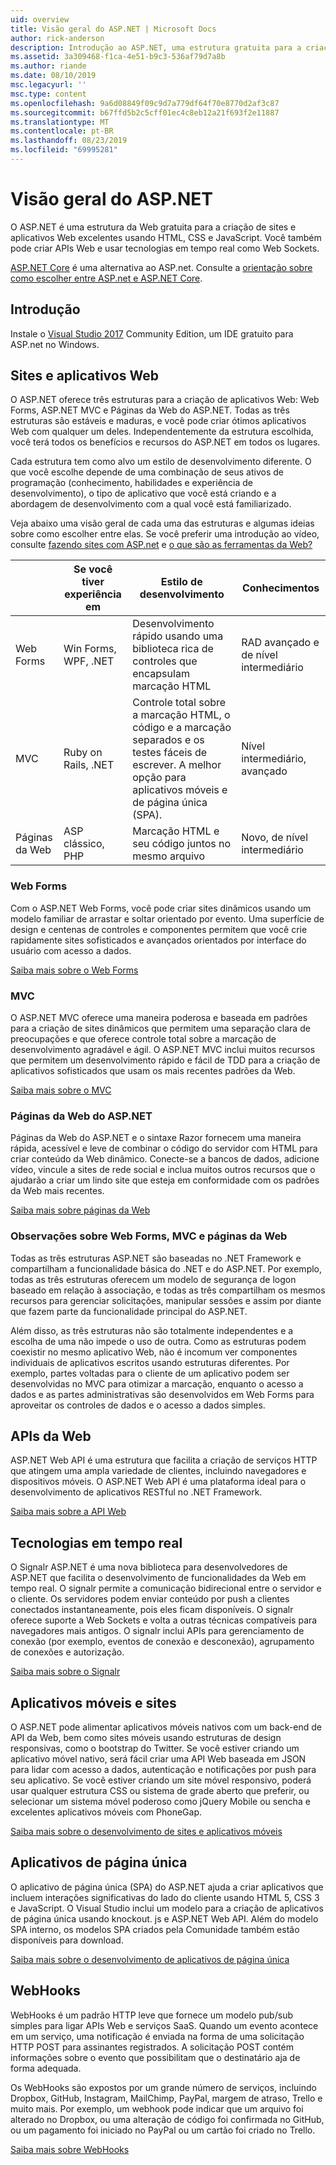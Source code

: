 ```yaml
---
uid: overview
title: Visão geral do ASP.NET | Microsoft Docs
author: rick-anderson
description: Introdução ao ASP.NET, uma estrutura gratuita para a criação de sites, aplicativos Web e APIs da Web.
ms.assetid: 3a309468-f1ca-4e51-b9c3-536af79d7a8b
ms.author: riande
ms.date: 08/10/2019
msc.legacyurl: ''
msc.type: content
ms.openlocfilehash: 9a6d08849f09c9d7a779df64f70e8770d2af3c87
ms.sourcegitcommit: b67ffd5b2c5cff01ec4c8eb12a21f693f2e11887
ms.translationtype: MT
ms.contentlocale: pt-BR
ms.lasthandoff: 08/23/2019
ms.locfileid: "69995281"
---
```

# <a name="aspnet-overview"></a>Visão geral do ASP.NET

O ASP.NET é uma estrutura da Web gratuita para a criação de sites e aplicativos Web excelentes usando HTML, CSS e JavaScript. Você também pode criar APIs Web e usar tecnologias em tempo real como Web Sockets.

[ASP.NET Core](https://docs.microsoft.com/aspnet/core/) é uma alternativa ao ASP.net.  Consulte a [orientação sobre como escolher entre ASP.net e ASP.NET Core](https://docs.microsoft.com/aspnet/core/choose-aspnet-framework).

## <a name="get-started"></a>Introdução

Instale o [Visual Studio 2017](https://visualstudio.microsoft.com/downloads/?utm_medium=microsoft&utm_source=docs.microsoft.com&utm_campaign=button+cta&utm_content=download+vs2017) Community Edition, um IDE gratuito para ASP.net no Windows.

## <a name="websites-and-web-applications"></a>Sites e aplicativos Web

 O ASP.NET oferece três estruturas para a criação de aplicativos Web: Web Forms, ASP.NET MVC e Páginas da Web do ASP.NET. Todas as três estruturas são estáveis e maduras, e você pode criar ótimos aplicativos Web com qualquer um deles. Independentemente da estrutura escolhida, você terá todos os benefícios e recursos do ASP.NET em todos os lugares.

Cada estrutura tem como alvo um estilo de desenvolvimento diferente. O que você escolhe depende de uma combinação de seus ativos de programação (conhecimento, habilidades e experiência de desenvolvimento), o tipo de aplicativo que você está criando e a abordagem de desenvolvimento com a qual você está familiarizado.

Veja abaixo uma visão geral de cada uma das estruturas e algumas ideias sobre como escolher entre elas. Se você preferir uma introdução ao vídeo, consulte [fazendo sites com ASP.net](https://channel9.msdn.com/Blogs/ASP-NET-Site-Videos/Making-Websites-with-ASPNET) e [o que são as ferramentas da Web?](https://channel9.msdn.com/Blogs/ASP-NET-Site-Videos/what-is-web-tools)

|   | Se você tiver experiência em | Estilo de desenvolvimento | Conhecimentos |
|-----------|----------------------|-----------------------------------------------------|----------------|
| Web Forms | Win Forms, WPF, .NET | Desenvolvimento rápido usando uma biblioteca rica de controles que encapsulam marcação HTML | RAD avançado e de nível intermediário |
| MVC       | Ruby on Rails, .NET  | Controle total sobre a marcação HTML, o código e a marcação separados e os testes fáceis de escrever. A melhor opção para aplicativos móveis e de página única (SPA). | Nível intermediário, avançado |
| Páginas da Web  | ASP clássico, PHP     | Marcação HTML e seu código juntos no mesmo arquivo | Novo, de nível intermediário |

### <a name="web-forms"></a>Web Forms

Com o ASP.NET Web Forms, você pode criar sites dinâmicos usando um modelo familiar de arrastar e soltar orientado por evento. Uma superfície de design e centenas de controles e componentes permitem que você crie rapidamente sites sofisticados e avançados orientados por interface do usuário com acesso a dados.

[Saiba mais sobre o Web Forms](web-forms/index.md)

### <a name="mvc"></a>MVC

O ASP.NET MVC oferece uma maneira poderosa e baseada em padrões para a criação de sites dinâmicos que permitem uma separação clara de preocupações e que oferece controle total sobre a marcação de desenvolvimento agradável e ágil. O ASP.NET MVC inclui muitos recursos que permitem um desenvolvimento rápido e fácil de TDD para a criação de aplicativos sofisticados que usam os mais recentes padrões da Web.

[Saiba mais sobre o MVC](mvc/index.md)

### <a name="aspnet-web-pages"></a>Páginas da Web do ASP.NET

Páginas da Web do ASP.NET e o sintaxe Razor fornecem uma maneira rápida, acessível e leve de combinar o código do servidor com HTML para criar conteúdo da Web dinâmico. Conecte-se a bancos de dados, adicione vídeo, vincule a sites de rede social e inclua muitos outros recursos que o ajudarão a criar um lindo site que esteja em conformidade com os padrões da Web mais recentes.

[Saiba mais sobre páginas da Web](web-pages/index.md)

### <a name="notes-about-web-forms-mvc-and-web-pages"></a>Observações sobre Web Forms, MVC e páginas da Web

Todas as três estruturas ASP.NET são baseadas no .NET Framework e compartilham a funcionalidade básica do .NET e do ASP.NET. Por exemplo, todas as três estruturas oferecem um modelo de segurança de logon baseado em relação à associação, e todas as três compartilham os mesmos recursos para gerenciar solicitações, manipular sessões e assim por diante que fazem parte da funcionalidade principal do ASP.NET.

Além disso, as três estruturas não são totalmente independentes e a escolha de uma não impede o uso de outra. Como as estruturas podem coexistir no mesmo aplicativo Web, não é incomum ver componentes individuais de aplicativos escritos usando estruturas diferentes. Por exemplo, partes voltadas para o cliente de um aplicativo podem ser desenvolvidas no MVC para otimizar a marcação, enquanto o acesso a dados e as partes administrativas são desenvolvidos em Web Forms para aproveitar os controles de dados e o acesso a dados simples.

## <a name="web-apis"></a>APIs da Web

ASP.NET Web API é uma estrutura que facilita a criação de serviços HTTP que atingem uma ampla variedade de clientes, incluindo navegadores e dispositivos móveis. O ASP.NET Web API é uma plataforma ideal para o desenvolvimento de aplicativos RESTful no .NET Framework.

[Saiba mais sobre a API Web](web-api/index.md)

<!-- Put first under Web API TOC:  Watch video (9 minutes) https://channel9.msdn.com/Blogs/ASP-NET-Site-Videos/services-and-aspnet -->

## <a name="real-time-technologies"></a>Tecnologias em tempo real

O Signalr ASP.NET é uma nova biblioteca para desenvolvedores de ASP.NET que facilita o desenvolvimento de funcionalidades da Web em tempo real. O signalr permite a comunicação bidirecional entre o servidor e o cliente. Os servidores podem enviar conteúdo por push a clientes conectados instantaneamente, pois eles ficam disponíveis. O signalr oferece suporte a Web Sockets e volta a outras técnicas compatíveis para navegadores mais antigos. O signalr inclui APIs para gerenciamento de conexão (por exemplo, eventos de conexão e desconexão), agrupamento de conexões e autorização.

[Saiba mais sobre o Signalr](signalr/index.md)

<!-- Put first under SignalR TOC:  Watch video (6 minutes) https://channel9.msdn.com/Blogs/ASP-NET-Site-Videos/signalr-and-the-real-time-web -->

## <a name="mobile-apps-and-sites"></a>Aplicativos móveis e sites

O ASP.NET pode alimentar aplicativos móveis nativos com um back-end de API da Web, bem como sites móveis usando estruturas de design responsivas, como o bootstrap do Twitter. Se você estiver criando um aplicativo móvel nativo, será fácil criar uma API Web baseada em JSON para lidar com acesso a dados, autenticação e notificações por push para seu aplicativo. Se você estiver criando um site móvel responsivo, poderá usar qualquer estrutura CSS ou sistema de grade aberto que preferir, ou selecionar um sistema móvel poderoso como jQuery Mobile ou sencha e excelentes aplicativos móveis com PhoneGap.

[Saiba mais sobre o desenvolvimento de sites e aplicativos móveis](mobile/index.md)

<!-- Put first under mobile TOC:  Watch video (11 minutes) https://channel9.msdn.com/Blogs/ASP-NET-Site-Videos/aspnet-and-mobile -->

## <a name="single-page-applications"></a>Aplicativos de página única

O aplicativo de página única (SPA) do ASP.NET ajuda a criar aplicativos que incluem interações significativas do lado do cliente usando HTML 5, CSS 3 e JavaScript. O Visual Studio inclui um modelo para a criação de aplicativos de página única usando knockout. js e ASP.NET Web API. Além do modelo SPA interno, os modelos SPA criados pela Comunidade também estão disponíveis para download.

[Saiba mais sobre o desenvolvimento de aplicativos de página única](single-page-application/index.md)

## <a name="webhooks"></a>WebHooks

WebHooks é um padrão HTTP leve que fornece um modelo pub/sub simples para ligar APIs Web e serviços SaaS. Quando um evento acontece em um serviço, uma notificação é enviada na forma de uma solicitação HTTP POST para assinantes registrados. A solicitação POST contém informações sobre o evento que possibilitam que o destinatário aja de forma adequada.

Os WebHooks são expostos por um grande número de serviços, incluindo Dropbox, GitHub, Instagram, MailChimp, PayPal, margem de atraso, Trello e muito mais. Por exemplo, um webhook pode indicar que um arquivo foi alterado no Dropbox, ou uma alteração de código foi confirmada no GitHub, ou um pagamento foi iniciado no PayPal ou um cartão foi criado no Trello.

[Saiba mais sobre WebHooks](webhooks/index.md)

<!--
Create Deployment TOC based on https://www.asp.net/aspnet/overview/deployment
Copy deployment content map to MVC, WebForms, Web Pages, Web API sections.
Copy Web Deployment in Enterprise from WebForms to MVC
Move under ASP.NET Best practices
    What not to do in ASP.NET, and what to do instead https://review.docs.microsoft.cus/aspnet/aspnet/overview/web-development-best-practices/what-not-to-do-in-aspnet-and-what-to-do-instead
    Async and await https://channel9.msdn.com/Blogs/ASP-NET-Site-Videos/async-and-await
    Building Real World Cloud Apps with Azure https://review.docs.microsoft.com/aspnet/aspnet/overview/developing-apps-with-windows-azure/building-real-world-cloud-apps-with-windows-azure/introduction
    Hands on Lab: Maintainable Azure Websites: Managing Change and Scale https://review.docs.microsoft.com/aspnet/aspnet/overview/developing-apps-with-windows-azure/maintainable-azure-websites-managing-change-and-scale

-->
